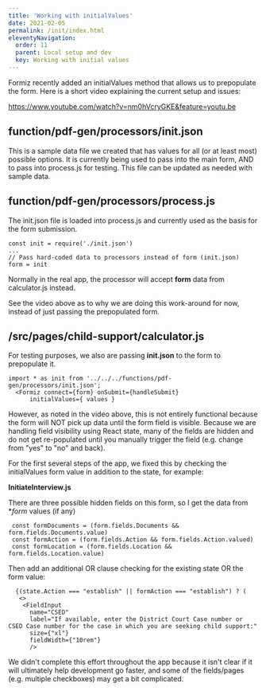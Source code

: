 ```yaml
---
title: 'Working with initialValues' 
date: 2021-02-05 
permalink: /init/index.html
eleventyNavigation:
  order: 11
  parent: Local setup and dev
  key: Working with initial values 
---
```


Formiz recently added an initialValues method that allows us to prepopulate the form. Here is a short video explaining the current setup and issues: 

https://www.youtube.com/watch?v=nm0hVcryGKE&feature=youtu.be

## function/pdf-gen/processors/init.json

This is a sample data file we created that has values for all (or at least most) possible options. It is currently being used to pass into the main form, AND to pass into process.js for testing. This file can be updated as needed with sample data. 

## function/pdf-gen/processors/process.js

The init.json file is loaded into process.js and currently used as the basis for the form submission.

```
const init = require('./init.json')
...
// Pass hard-coded data to processors instead of form (init.json)
form = init
```

Normally in the real app, the processor will accept **form** data from calculator.js instead. 

See the video above as to why we are doing this work-around for now, instead of just passing the prepopulated form.

## /src/pages/child-support/calculator.js

For testing purposes, we also are passing **init.json** to the form to prepopulate it. 

```
import * as init from '../../../functions/pdf-gen/processors/init.json';
  <Formiz connect={form} onSubmit={handleSubmit}
      initialValues={ values }
```

However, as noted in the video above, this is not entirely functional because the form will NOT pick up data until the form field is visible. Because we are handling field visibility using React state, many of the fields are hidden and do not get re-populated until you manually trigger the field (e.g. change from "yes" to "no" and back). 

For the first several steps of the app, we fixed this by checking the initialValues form value in addition to the state, for example:

**InitiateInterview.js**

There are three possible hidden fields on this form, so I get the data from **form* values (if any)

```
 const formDocuments = (form.fields.Documents && form.fields.Documents.value)
 const formAction = (form.fields.Action && form.fields.Action.valued)
 const formLocation = (form.fields.Location && form.fields.Location.value)
```
Then add an additional OR clause checking for the existing state OR the form value:

```
  {(state.Action === "establish" || formAction === "establish") ? (
   <>
    <FieldInput
      name="CSED"
      label="If available, enter the District Court Case number or CSED Case number for the case in which you are seeking child support:"
      size={"xl"}
      fieldWidth={"10rem"}
      />
```
We didn't complete this effort throughout the app because it isn't clear if it will ultimately help development go faster, and some of the fields/pages (e.g. multiple checkboxes) may get a bit complicated.

